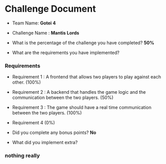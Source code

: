 # Challenge Document

- Team Name: **Gotei 4**
- Challenge Name : **Mantis Lords**

- What is the percentage of the challenge you have completed? **50%**

- What are the requirements you have implemented?

### Requirements

- Requirement 1 : A frontend that allows two players to play against each other. (100%)
- Requirement 2 : A backend that handles the game logic and the communication between the two players. (50%)
- Requirement 3 : The game should have a real time communication between the two players. (100%)
- Requirement 4 (0%)


- Did you complete any bonus points? **No**

- What did you implement extra?

### nothing really
